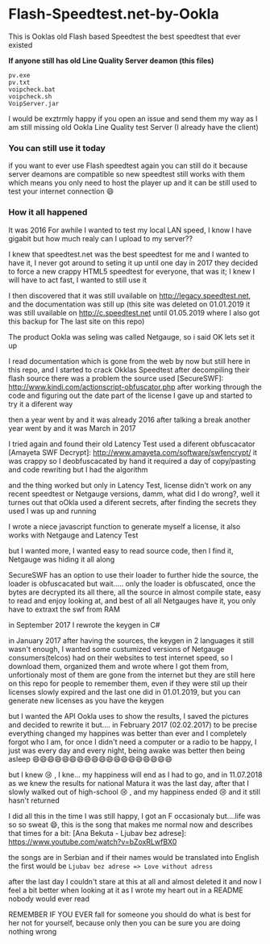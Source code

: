 # Flash-Speedtest.net-by-Ookla
This is Ooklas old Flash based Speedtest the best speedtest that ever existed

**If anyone still has old Line Quality Server deamon (this files)** 
```
pv.exe
pv.txt
voipcheck.bat
voipcheck.sh
VoipServer.jar
```
I would be exztrmly happy if you open an issue and send them my way as I am still missing old Ookla Line Quality test Server (I already have the client)

### You can still use it today
if you want to ever use Flash speedtest again you can still do it because server deamons are compatible so new speedtest still works with them which means you only need to host the player up and it can be still used to test your internet connection :smile:

### How it all happened

It was 2016
For awhile I wanted to test my local LAN speed, I know I have gigabit but how much realy can I upload to my server??

I knew that speedtest.net was the best speedtest for me and I wanted to have it, I never got around to seting it up until one day in 2017 they decided to force a new crappy HTML5 speedtest for everyone, that was it; I knew I will have to act fast, I wanted to still use it

I then discovered that it was still uvailable on http://legacy.speedtest.net, and the documentation was still up (this site was deleted on 01.01.2019 it was still uvailable on http://c.speedtest.net until 01.05.2019 where I also got this backup for The last site on this repo)

The product Ookla was seling was called Netgauge, so i said OK lets set it up

I read documentation which is gone from the web by now but still here in this repo, and I started to crack Okklas Speedtest
after decompiling their flash source there was a problem the source used [SecureSWF]: http://www.kindi.com/actionscript-obfuscator.php
after working through the code and figuring out the date part of the license I gave up and started to try it a diferent way

then a year went by and it was already 2016 after talking a break another year went by and it was March in 2017

I tried again and found their old Latency Test used a diferent obfuscacator [Amayeta SWF Decrypt]: http://www.amayeta.com/software/swfencrypt/ it was crappy so I deobfuscacated by hand it required a day of copy/pasting and code rewriting but I had the algorithm

and the thing worked but only in Latency Test, license didn't work on any recent speedtest or Netgauge versions, damm, what did I do wrong?, well it turnes out that oOkla used a diferent secrets, after finding the secrets they used I was up and running

I wrote a niece javascript function to generate myself a license, it also works with Netgauge and Latency Test

but I wanted more, I wanted easy to read source code, then I find it, Netgauge was hiding it all along

SecureSWF has an option to use their loader to further hide the source, the loader is obfuscacated but wait.....
only the loader is obfuscated, once the bytes are decrypted its all there, all the source in almost compile state, easy to read and enjoy looking at, and best of all all Netgauges have it, you only have to extraxt the swf from RAM

in September 2017 I rewrote the keygen in C#

in January 2017
after having the sources, the keygen in 2 languages it still wasn't enough, I wanted some custumized versions of Netgauge consumers(telcos) had on their websites to test internet speed, so I download them, organized them and wrote where I got them from, unfortionaly most of them are gone from the internet but they are still here on this repo for people to remember them, even if they were stil up their licenses slowly expired and the last one did in 01.01.2019, but you can generate new licenses as you have the keygen

but I wanted the API Ookla uses to show the results, I saved the pictures and decided to rewrite it but....
in February 2017 (02.02.2017) to be precise everything changed my happines was better than ever and I completely forgot who I am, for once I didn't need a computer or a radio to be happy, I just was every day and every night, being awake was better then being asleep :smile::smile::smile::smile::smile::smile::smile::smile::smile::smile::smile::smile::smile::smile::smile::smile::smile::smile::smile:

but I knew :cry: , I kne... my happiness will end as I had to go, and in 11.07.2018 as we knew the results for national Matura it was the last day, after that I slowly walked out of high-school :cry: , and my happiness ended :cry: and it still hasn't returned 

I did all this in the time I was still happy, I got an F occasionaly but....life was so so sweat :smile:, this is the song that makes me normal now and describes that times for a bit: [Ana Bekuta - Ljubav bez adrese]: https://www.youtube.com/watch?v=bZoxRLwfBX0


the songs are in Serbian and if their names would be translated into English the first would be ``` Ljubav bez adrese => Love without adress ```

after the last day I couldn't stare at this at all and almost deleted it and now I feel a bit better when looking at it as I wrote my heart out in a README nobody would ever read

REMEMBER IF YOU EVER fall for someone you should do what is best for her not for yourself, because only then you can be sure you are doing nothing wrong

